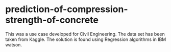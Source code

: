 # prediction-of-compression-strength-of-concrete
This was a use case developed for Civil Engineering. The data set has been taken from Kaggle. The solution is found using Regression algorithms in IBM watson.
